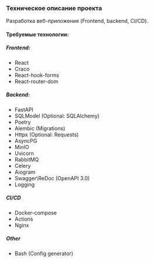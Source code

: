 ### Техническое описание проекта
Разработка веб-приложения (Frontend, backend, CI/CD).
#### Требуемые технологии:
##### Frontend:
- React
- Craco
- React-hook-forms
- React-router-dom

##### Backend:
- FastAPI
- SQLModel (Optional: SQLAlchemy)
- Poetry
- Alembic (Migrations)
- Httpx (Optional: Requests)
- AsyncPG
- MinIO
- Uvicorn
- RabbitMQ
- Celery
- Aiogram
- Swagger\\ReDoc (OpenAPI 3.0)
- Logging
##### CI/CD 
- Docker-compose
- Actions
- Nginx
##### Other
- Bash (Config generator)